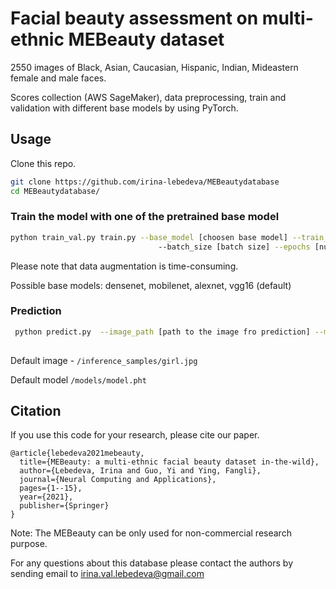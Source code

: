 # Facial beauty assessment on multi-ethnic MEBeauty dataset

2550 images of Black, Asian, Caucasian, Hispanic, Indian, Mideastern female and male faces.

Scores collection (AWS SageMaker), data preprocessing, train and validation with different base models by using PyTorch.

## Usage

Clone this repo.
```bash
git clone https://github.com/irina-lebedeva/MEBeautydatabase
cd MEBeautydatabase/
```
### Train the model with one of the  pretrained base model

```bash
python train_val.py train.py --base_model [choosen base model] --train_augmentation [augmented train set or not]
                                 --batch_size [batch size] --epochs [number of epochs]
```
Please note that data augmentation is time-consuming.

Possible base models: densenet, mobilenet, alexnet, vgg16 (default)

### Prediction

```bash
 python predict.py  --image_path [path to the image fro prediction] --model_path [pretrained model filename]
    
```
Default image  - `/inference_samples/girl.jpg`

Default model `/models/model.pht`

## Citation
If you use this code for your research, please cite our paper.
```
@article{lebedeva2021mebeauty,
  title={MEBeauty: a multi-ethnic facial beauty dataset in-the-wild},
  author={Lebedeva, Irina and Guo, Yi and Ying, Fangli},
  journal={Neural Computing and Applications},
  pages={1--15},
  year={2021},
  publisher={Springer}
}
```

Note: The MEBeauty can be only used for non-commercial research purpose.

For any questions about this database please contact the authors by sending email to irina.val.lebedeva@gmail.com
